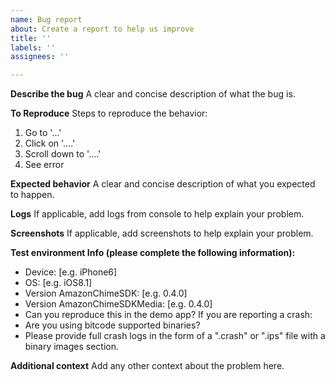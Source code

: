 ```yaml
---
name: Bug report
about: Create a report to help us improve
title: ''
labels: ''
assignees: ''

---
```


**Describe the bug**
A clear and concise description of what the bug is.

**To Reproduce**
Steps to reproduce the behavior:
1. Go to '...'
2. Click on '....'
3. Scroll down to '....'
4. See error

**Expected behavior**
A clear and concise description of what you expected to happen.

**Logs**
If applicable, add logs from console to help explain your problem.

**Screenshots**
If applicable, add screenshots to help explain your problem.

**Test environment Info (please complete the following information):**
 - Device: [e.g. iPhone6]
 - OS: [e.g. iOS8.1]
 - Version AmazonChimeSDK: [e.g. 0.4.0]
 - Version AmazonChimeSDKMedia: [e.g. 0.4.0]
 - Can you reproduce this in the demo app?
If you are reporting a crash:
 - Are you using bitcode supported binaries?
 - Please provide full crash logs in the form of a ".crash" or ".ips" file with a binary images section.

**Additional context**
Add any other context about the problem here.
